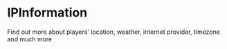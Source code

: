 # IPInformation
Find out more about players' location, weather, internet provider, timezone and much more
